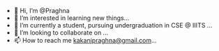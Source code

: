 - 👋 Hi, I’m @Praghna
- 👀 I’m interested in learning new things...
- 🌱 I’m currently a student, pursuing undergraduation in CSE @ IIITS ...
- 💞️ I’m looking to collaborate on ...
- 📫 How to reach me kakanipraghna@gmail.com...

<!---
Praghna2004/Praghna2004 is a ✨ special ✨ repository because its `README.md` (this file) appears on your GitHub profile.
You can click the Preview link to take a look at your changes.
--->
